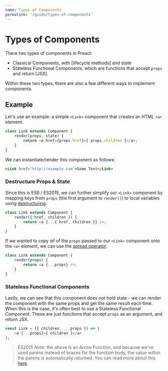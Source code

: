 ```yaml
---
name: Types of Components
permalink: '/guide/types-of-components'
---
```


# Types of Components


There two types of components in Preact:

- Classical Components, with [lifecycle methods] and state
- Stateless Functional Components, which are functions that accept `props` and return [JSX].

Within these two types, there are also a few different ways to implement components.


## Example

Let's use an example: a simple `<Link>` component that creates an HTML `<a>` element:

```js
class Link extends Component {
	render(props, state) {
		return <a href={props.href}>{ props.children }</a>;
	}
}
```

We can instantiate/render this component as follows:

```xml
<Link href="http://example.com">Some Text</Link>
```


### Destructure Props & State

Since this is ES6 / ES2015, we can further simplify our `<Link>` component by mapping keys from `props` (the first argument to `render()`) to local variables using [destructuring](https://github.com/lukehoban/es6features#destructuring):

```js
class Link extends Component {
	render({ href, children }) {
		return <a {...{ href, children }} />;
	}
}
```

If we wanted to copy _all_ of the `props` passed to our `<Link>` component onto the `<a>` element, we can use the [spread operator](https://developer.mozilla.org/en-US/docs/Web/JavaScript/Reference/Operators/Spread_operator):

```js
class Link extends Component {
	render(props) {
		return <a {...props} />;
	}
}
```


### Stateless Functional Components

Lastly, we can see that this component does not hold state - we can render the component with the same props and get the same result each time.  When this is the case, it's often best to use a Stateless Functional Component. These are just functions that accept `props` as an argument, and return JSX.

```js
const Link = ({ children, ...props }) => (
	<a {...props}>{ children }</a>
);
```

> *ES2015 Note:* the above is an Arrow Function, and because we've used parens instead of braces for the function body, the value within the parens is automatically returned. You can read more about this [here](https://github.com/lukehoban/es6features#arrows).
